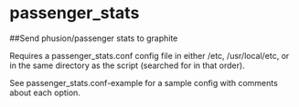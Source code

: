 # passenger_stats

##Send phusion/passenger stats to graphite

Requires a passenger_stats.conf config file in either /etc, /usr/local/etc, or in the same directory as the script (searched for in that order).

 See passenger_stats.conf-example for a sample config with comments about each option.


